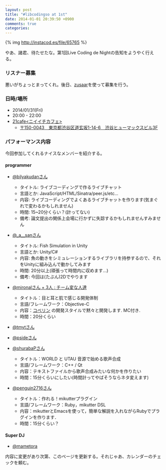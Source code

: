 ```yaml
---
layout: post
title: "#libcodingso at 1st"
date: 2014-01-01 20:39:50 +0900
comments: true
categories: 
---
```


{% img http://instacod.es/file/65765 %}

やあ、諸君、待たせたな。第1回Live Coding de Nightの告知をようやく行える。

### リスナー募集

悪いがちょっとまってくれ。後日、[zusaar](http://www.zusaar.com/)を使って募集を行う。

### 日時/場所

 - 2014/01/31(Fri)
 - 20:00 - 22:00
 - [21cafe<ニイイチカフェ>](http://www.ni-ichicafe.com/)
     - [〒150-0043　東京都渋谷区道玄坂1-14-6　渋谷ヒューマックスビル3F](https://maps.google.com/maps?q=%E3%80%92150-0043%E3%80%80%E6%9D%B1%E4%BA%AC%E9%83%BD%E6%B8%8B%E8%B0%B7%E5%8C%BA%E9%81%93%E7%8E%84%E5%9D%821-14-6%E3%80%80%E6%B8%8B%E8%B0%B7%E3%83%92%E3%83%A5%E3%83%BC%E3%83%9E%E3%83%83%E3%82%AF%E3%82%B9%E3%83%93%E3%83%AB3F&hl=ja&ie=UTF8&sll=37.0625,-95.677068&sspn=43.307813,78.662109&hnear=%E6%97%A5%E6%9C%AC,+%E6%9D%B1%E4%BA%AC%E9%83%BD%E6%B8%8B%E8%B0%B7%E5%8C%BA%E9%81%93%E7%8E%84%E5%9D%82%EF%BC%91%E4%B8%81%E7%9B%AE%EF%BC%91%EF%BC%94%E2%88%92%EF%BC%96+%E4%BD%8F%E5%8F%8B%E4%B8%8D%E5%8B%95%E7%94%A3%E6%B8%8B%E8%B0%B7%E3%83%92%E3%83%A5%E3%83%BC%E3%83%9E%E3%83%83%E3%82%AF%E3%82%B9%E3%83%93%E3%83%AB&t=m&z=16)


### パフォーマンス内容

今回参加してくれるナイスなメンバーを紹介する。


#### programmer

- [@bilyakudanさん](https://twitter.com/bilyakudan)
  - タイトル: ライブコーディングで作るライブチャット
  - 言語とか: JavaScript/HTML/Sinatra/peer.js/etc...
  - 内容: ライブコーディングでよくあるライブチャットを作ります(気まぐれで変わるかもしれません)
  - 時間: 15~20分くらい？(計ってない)
  - 備考: 論文提出の関係上会場に行かずに失踪するかもしれませんすみません
- [@_a__sanさん](https://twitter.com/_a__san)
  - タイトル: Fish Simulation in Unity
  - 言語とか: Unity/C#
  - 内容: 魚の動きをシミュレーションするライブラリを持参するので、それをUnityに組み込んで動かしてみます
  - 時間: 20分以上(頑張って時間内に収めます...)
  - 備考: 今回は(たぶん)2Dでやります
- [@mironalさん + 3人 : チーム変な人達](https://twitter.com/mironal)
  - タイトル：目と耳と肌で感じる開発体制
  - 言語/フレームワーク：Objective-C
  - 内容：[コベリン](http://covelline.com/) の開発スタイルで黙々と開発します. MC付き.
  - 時間：20分くらい
- [@tmytさん](https://twitter.com/tmyt)
- [@psideさん](https://twitter.com/pside)

- [@shurabaPさん](https://twitter.com/shurabaP)
  - タイトル：WORLD と UTAU 音源で始める歌声合成
  - 言語/フレームワーク：C++ / Qt
  - 内容：テキストファイルから歌声合成みたいな何かを作りたい
  - 時間：15分くらいにしたい(時間計ってやばそうならネタ変えます)

- [@penguin2716さん](https://twitter.com/penguin2716)
  - タイトル：作れる！mikutterプラグイン
  - 言語/フレームワーク：Ruby，mikutter DSL
  - 内容：mikutterとEmacsを使って，簡単な解説を入れながらRubyでプラグインを作ります．
  - 時間：15分くらい？


#### Super DJ

 - [@mametora](https://twitter.com/mametora)


内容に変更があり次第、このページを更新する。それじゃあ、カレンダーのチェックを頼む。
